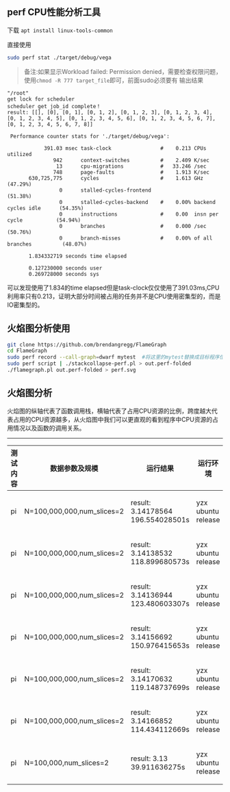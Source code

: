 ## perf CPU性能分析工具
下载
`apt install linux-tools-common`

直接使用
```bash
sudo perf stat ./target/debug/vega
```
> 备注:如果显示Workload failed: Permission denied，需要检查权限问题，使用`chmod -R 777 target_file`即可，前面sudo必须要有
输出结果
```bash{.line-numbers}
"/root"
get lock for scheduler
scheduler get job_id complete！
result: [[], [0], [0, 1], [0, 1, 2], [0, 1, 2, 3], [0, 1, 2, 3, 4], [0, 1, 2, 3, 4, 5], [0, 1, 2, 3, 4, 5, 6], [0, 1, 2, 3, 4, 5, 6, 7], [0, 1, 2, 3, 4, 5, 6, 7, 8]]

 Performance counter stats for './target/debug/vega':

            391.03 msec task-clock                #    0.213 CPUs utilized          
               942      context-switches          #    2.409 K/sec                  
                13      cpu-migrations            #   33.246 /sec                   
               748      page-faults               #    1.913 K/sec                  
       630,725,775      cycles                    #    1.613 GHz                      (47.29%)
                 0      stalled-cycles-frontend                                       (51.38%)
                 0      stalled-cycles-backend    #    0.00% backend cycles idle      (54.35%)
                 0      instructions              #    0.00  insn per cycle           (54.94%)
                 0      branches                  #    0.000 /sec                     (50.76%)
                 0      branch-misses             #    0.00% of all branches          (48.07%)

       1.834332719 seconds time elapsed

       0.127230000 seconds user
       0.269728000 seconds sys
```
可以发现使用了1.834的time elapsed但是task-clock仅仅使用了391.03ms,CPU利用率只有0.213，证明大部分时间被占用的任务并不是CPU使用密集型的，而是IO密集型的。
## 火焰图分析使用
``` bash
git clone https://github.com/brendangregg/FlameGraph
cd FlameGraph
sudo perf record --call-graph=dwarf mytest  #将这里的mytest替换成目标程序位置,或者注释掉这行，将在vega目录下产生的perf.data文件拷贝到当前目录下
sudo perf script | ./stackcollapse-perf.pl > out.perf-folded
./flamegraph.pl out.perf-folded > perf.svg
```

## 火焰图分析
火焰图的纵轴代表了函数调用栈，横轴代表了占用CPU资源的比例，跨度越大代表占用的CPU资源越多，从火焰图中我们可以更直观的看到程序中CPU资源的占用情况以及函数的调用关系。

-----
|测试内容|数据参数及规模|运行结果|运行环境|备注|
|----|----|-----|---|---|
|pi|N=100,000,000,num_slices=2|result: 3.14178564 196.554028501s|yzx ubuntu release|使用新版iterator()试图减少拷贝次数|
|pi|N=100,000,000,num_slices=2|result: 3.14138532 118.899680573s|yzx ubuntu release|使用新版iterator()试图减少拷贝次数|
|pi|N=100,000,000,num_slices=2|result: 3.14136944 123.480603307s|yzx ubuntu release|使用新版iterator()试图减少拷贝次数|
|pi|N=100,000,000,num_slices=2|result: 3.14156692 150.976415653s|yzx ubuntu release|原版iterator()产生两次拷贝|
|pi|N=100,000,000,num_slices=2|result: 3.14170632 119.148737699s|yzx ubuntu release|原版iterator()产生两次拷贝|
|pi|N=100,000,000,num_slices=2|result: 3.14166852 114.434112669s|yzx ubuntu release|原版iterator()产生两次拷贝|
|pi|N=100,000,num_slices=2|result: 3.13 39.911636275s|yzx ubuntu release|原版iterator()产生两次拷贝|